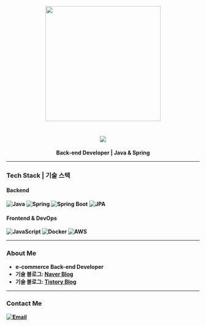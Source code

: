 <p align="center">
  <img src="https://media.giphy.com/media/26AHONQ79FdWZhAI0/giphy.gif" width="300px"/> 
</p>

<h1 align="center">
  <img src="https://readme-typing-svg.herokuapp.com/?lines=👋+1st-year+Backend+Developer&font=Ubuntu&color=FF1493&size=30">
</h1>


<p align="center">
  <b> Back-end Developer | Java & Spring 
</p>

---

### Tech Stack | 기술 스택
#### **Backend**
![Java](https://img.shields.io/badge/Java-007396?style=flat-square&logo=java&logoColor=white)
![Spring](https://img.shields.io/badge/Spring-6DB33F?style=flat-square&logo=springboot&logoColor=white)
![Spring Boot](https://img.shields.io/badge/Spring%20Boot-6DB33F?style=flat-square&logo=springboot&logoColor=white)
![JPA](https://img.shields.io/badge/JPA-6E6E6E?style=flat-square&logo=hibernate&logoColor=white)

#### **Frontend & DevOps**
![JavaScript](https://img.shields.io/badge/JavaScript-F7DF1E?style=flat-square&logo=javascript&logoColor=black)
![Docker](https://img.shields.io/badge/Docker-2496ED?style=flat-square&logo=docker&logoColor=white)
![AWS](https://img.shields.io/badge/AWS-232F3E?style=flat-square&logo=amazonaws&logoColor=white)

---

### About Me
- e-commerce Back-end Developer 
- **기술 블로그**: [Naver Blog](https://blog.naver.com/programming_my00)
- **기술 블로그**: [Tistory Blog](https://programmingmy-00.tistory.com/)

---

### Contact Me
[![Email](https://img.shields.io/badge/Email-programmingde00@gmail.com-blue?style=flat-square&logo=gmail&logoColor=white)](programmingde00@gmail.com)
